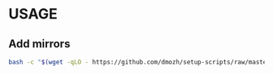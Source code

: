 # USAGE
## Add mirrors
```bash
bash -c "$(wget -qLO - https://github.com/dmozh/setup-scripts/raw/master/alpine/mirrors.sh)"
```
